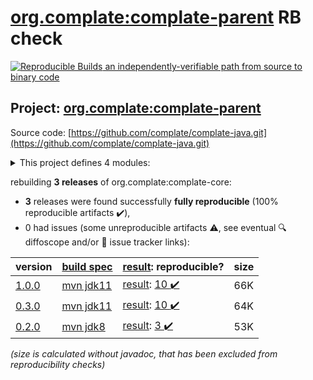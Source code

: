 [org.complate:complate-parent](https://central.sonatype.com/artifact/org.complate/complate-parent/1.0.0/versions) RB check
=======

[![Reproducible Builds](https://reproducible-builds.org/images/logos/rb.svg) an independently-verifiable path from source to binary code](https://reproducible-builds.org/)

## Project: [org.complate:complate-parent](https://central.sonatype.com/artifact/org.complate/complate-parent/1.0.0/versions)

Source code: [https://github.com/complate/complate-java.git](https://github.com/complate/complate-java.git)

<details><summary>This project defines 4 modules:</summary>

* [org.complate:complate-core](https://central.sonatype.com/artifact/org.complate/complate-core/1.0.0)
* [org.complate:complate-graal](https://central.sonatype.com/artifact/org.complate/complate-graal/1.0.0)
* [org.complate:complate-nashorn](https://central.sonatype.com/artifact/org.complate/complate-nashorn/1.0.0)
* [org.complate:complate-parent](https://central.sonatype.com/artifact/org.complate/complate-parent/1.0.0)
</details>

rebuilding **3 releases** of org.complate:complate-core:
- **3** releases were found successfully **fully reproducible** (100% reproducible artifacts :heavy_check_mark:),
- 0 had issues (some unreproducible artifacts :warning:, see eventual :mag: diffoscope and/or :memo: issue tracker links):

| version | [build spec](/BUILDSPEC.md) | [result](https://reproducible-builds.org/docs/jvm/): reproducible? | size |
| -- | --------- | ------ | -- |
| [1.0.0](https://central.sonatype.com/artifact/org.complate/complate-parent/1.0.0/pom) | [mvn jdk11](complate-core-1.0.0.buildspec) | [result](complate-parent-1.0.0.buildinfo): [10 :heavy_check_mark: ](complate-parent-1.0.0.buildcompare) | 66K |
| [0.3.0](https://central.sonatype.com/artifact/org.complate/complate-parent/0.3.0/pom) | [mvn jdk11](complate-core-0.3.0.buildspec) | [result](complate-parent-0.3.0.buildinfo): [10 :heavy_check_mark: ](complate-parent-0.3.0.buildcompare) | 64K |
| [0.2.0](https://central.sonatype.com/artifact/org.complate/complate-core/0.2.0/pom) | [mvn jdk8](complate-core-0.2.0.buildspec) | [result](complate-core-0.2.0.buildinfo): [3 :heavy_check_mark: ](complate-core-0.2.0.buildcompare) | 53K |

<i>(size is calculated without javadoc, that has been excluded from reproducibility checks)</i>
